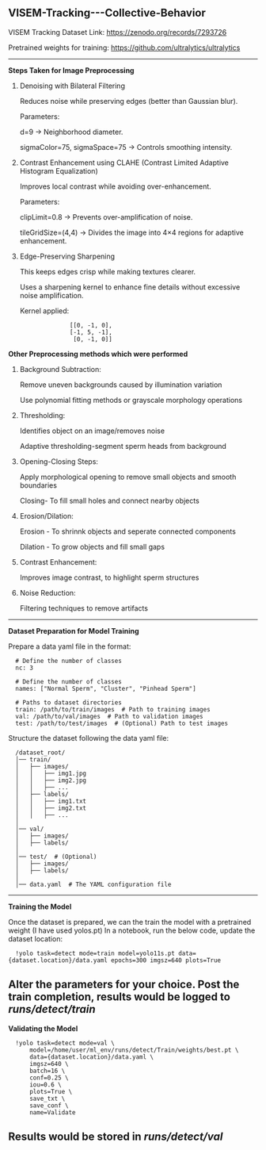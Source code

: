 ## VISEM-Tracking---Collective-Behavior

VISEM Tracking Dataset Link: https://zenodo.org/records/7293726

Pretrained weights for training: https://github.com/ultralytics/ultralytics

--------------------------------------------------------------------------------------------------------------------------------------------------------------------------------------------
**Steps Taken for Image Preprocessing**

1. Denoising with Bilateral Filtering

   Reduces noise while preserving edges (better than Gaussian blur).

   Parameters:

   d=9 → Neighborhood diameter.

   sigmaColor=75, sigmaSpace=75 → Controls smoothing intensity.

3. Contrast Enhancement using CLAHE (Contrast Limited Adaptive Histogram Equalization)

   Improves local contrast while avoiding over-enhancement.

   Parameters:

   clipLimit=0.8 → Prevents over-amplification of noise.
   
   tileGridSize=(4,4) → Divides the image into 4×4 regions for adaptive enhancement.

5. Edge-Preserving Sharpening

   This keeps edges crisp while making textures clearer.

   Uses a sharpening kernel to enhance fine details without excessive noise amplification.

   Kernel applied:
   
                     [[0, -1, 0], 
                     [-1, 5, -1], 
                      [0, -1, 0]]

**Other Preprocessing methods which were performed**
1. Background Subtraction:

   Remove uneven backgrounds caused by illumination variation

   Use polynomial fitting methods or grayscale morphology operations
   
2. Thresholding:

   Identifies object on an image/removes noise

   Adaptive thresholding-segment sperm heads from background
   
3. Opening-Closing Steps:

    Apply morphological opening to remove small objects and smooth boundaries

    Closing- To fill small holes and connect nearby objects
   
4. Erosion/Dilation:
   
   Erosion - To shrinnk objects and seperate connected components

   Dilation - To grow objects and fill small gaps
   
5. Contrast Enhancement:

   Improves image contrast, to highlight sperm structures
   
6. Noise Reduction:

   Filtering techniques to remove artifacts


--------------------------------------------------------------------------------------------------------------------------------------------------------------------------------------------
**Dataset Preparation for Model Training**

Prepare a data yaml file in the format:

      # Define the number of classes
      nc: 3 

      # Define the number of classes
      names: ["Normal Sperm", "Cluster", "Pinhead Sperm"] 
      
      # Paths to dataset directories
      train: /path/to/train/images  # Path to training images
      val: /path/to/val/images  # Path to validation images
      test: /path/to/test/images  # (Optional) Path to test images

Structure the dataset following the data yaml file: 

      /dataset_root/
      │── train/
      │   ├── images/
      │   │   ├── img1.jpg
      │   │   ├── img2.jpg
      │   │   ├── ...
      │   ├── labels/
      │   │   ├── img1.txt
      │   │   ├── img2.txt
      │   │   ├── ...
      │
      │── val/
      │   ├── images/
      │   ├── labels/
      │
      │── test/  # (Optional)
      │   ├── images/
      │   ├── labels/
      │
      │── data.yaml  # The YAML configuration file

------------------------------------------------------------------------------------------------------------------------------------------------------------------------------------------------
**Training the Model**

Once the dataset is prepared, we can the train the model with a pretrained weight (I have used yolos.pt)
In a notebook, run the below code, update the dataset location:

      !yolo task=detect mode=train model=yolo11s.pt data={dataset.location}/data.yaml epochs=300 imgsz=640 plots=True

Alter the parameters for your choice.
Post the train completion, results would be logged to *runs/detect/train*
--------------------------------------------------------------------------------------------------------------------------------------------------------------------------------------------------
**Validating the Model**

      !yolo task=detect mode=val \
          model=/home/user/ml_env/runs/detect/Train/weights/best.pt \
          data={dataset.location}/data.yaml \
          imgsz=640 \
          batch=16 \
          conf=0.25 \
          iou=0.6 \
          plots=True \
          save_txt \
          save_conf \
          name=Validate
Results would be stored in *runs/detect/val*
--------------------------------------------------------------------------------------------------------------------------------------------------------------------------------------------------
